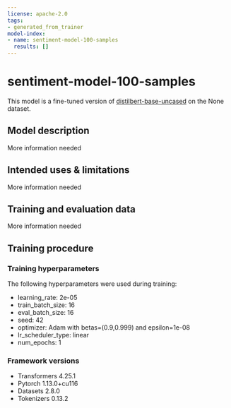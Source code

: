 ```yaml
---
license: apache-2.0
tags:
- generated_from_trainer
model-index:
- name: sentiment-model-100-samples
  results: []
---
```


<!-- This model card has been generated automatically according to the information the Trainer had access to. You
should probably proofread and complete it, then remove this comment. -->

# sentiment-model-100-samples

This model is a fine-tuned version of [distilbert-base-uncased](https://huggingface.co/distilbert-base-uncased) on the None dataset.

## Model description

More information needed

## Intended uses & limitations

More information needed

## Training and evaluation data

More information needed

## Training procedure

### Training hyperparameters

The following hyperparameters were used during training:
- learning_rate: 2e-05
- train_batch_size: 16
- eval_batch_size: 16
- seed: 42
- optimizer: Adam with betas=(0.9,0.999) and epsilon=1e-08
- lr_scheduler_type: linear
- num_epochs: 1

### Framework versions

- Transformers 4.25.1
- Pytorch 1.13.0+cu116
- Datasets 2.8.0
- Tokenizers 0.13.2
